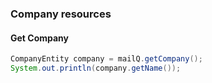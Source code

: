 ### Company resources

#### Get Company

```java
CompanyEntity company = mailQ.getCompany();
System.out.println(company.getName());
```
